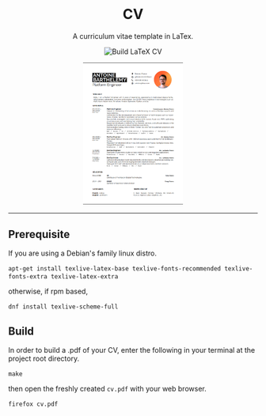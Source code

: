 <br />
<p align="center">

  <h1 align="center">CV</h1>
  <p align="center">A curriculum vitae template in LaTex.<i></i>
  <p align="center">
  <img src="https://github.com/Ant0wan/CV/actions/workflows/pdflatex.yml/badge.svg" alt="Build LaTeX CV">
  </p>
</p>



<p align="center">
<img src="cvpic.png" alt="CV" width="40%" height="40%">
</p>

---

## Prerequisite

If you are using a Debian's family linux distro.

```shell
apt-get install texlive-latex-base texlive-fonts-recommended texlive-fonts-extra texlive-latex-extra
```

otherwise, if rpm based,

```shell
dnf install texlive-scheme-full
```


## Build

In order to build a .pdf of your CV, enter the following in your terminal at the project root directory.

```shell=
make
```

then open the freshly created `cv.pdf` with your web browser.

```shell
firefox cv.pdf
```
